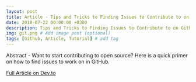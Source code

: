 ```yaml
---
layout: post
title: Article - Tips and Tricks to Finding Issues to Contribute to on Github
date: 2018-07-22 00:00:00 +0300
description: Tips and Tricks to Finding Issues to Contribute to on Github
img: git.png # Add image post (optional)
tags: [Github, Article, Tutorial] # add tag
---
```

Abstract - Want to start contributing to open source? Here is a quick primer on how to find issues to work on in GitHub.

[Full Article on Dev.to](https://dev.to/ignoreintuition/tips-and-tricks-to-finding-issues-to-contribute-to-on-github-2lde)
